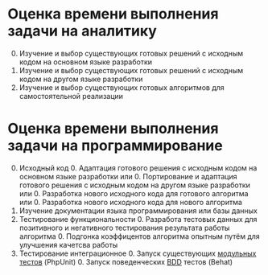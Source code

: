 
# Оценка времени выполнения задачи на аналитику

0. Изучение и выбор существующих готовых решений с исходным кодом на основном языке разработки
0. Изучение и выбор существующих готовых решений с исходным кодом на другом языке разработки
0. Изучение и выбор существующих готовых алгоритмов для самостоятельной реализации

# Оценка времени выполнения задачи на программирование

0. Исходный код
   0. Адаптация готового решения с исходным кодом на основном языке разработки или
   0. Портирование и адаптация готового решения с исходным кодом на другом языке разработки или
   0. Разработка нового исходного кода для готового алгоритма или
   0. Разработка нового исходного кода для нового алгоритма
0. Изучение документации языка программирования или базы данных
0. Тестирование функциональности
   0. Разработа тестовых данных для позитивного и негативного тестирования результата работы алгоритма
   0. Подгонка коэффицентов алгоритма опытным путём для улучшения качетсва работы
0. Тестирование интеграционное
   0. Запуск существующих [модульных тестов](https://en.wikipedia.org/wiki/Unit_testing) (PhpUnit)
   0. Запуск поведенческих [BDD](https://en.wikipedia.org/wiki/Behavior-driven_development) тестов (Behat)
